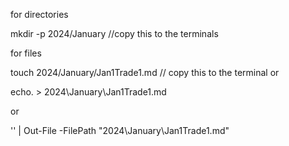 <p>for directories<p>
mkdir -p 2024/January  //copy this to the terminals
 

<br>
<p>for files <p>
touch 2024/January/Jan1Trade1.md  // copy this to the terminal
or

echo. > 2024\January\Jan1Trade1.md

or

'' | Out-File -FilePath "2024\January\Jan1Trade1.md"


